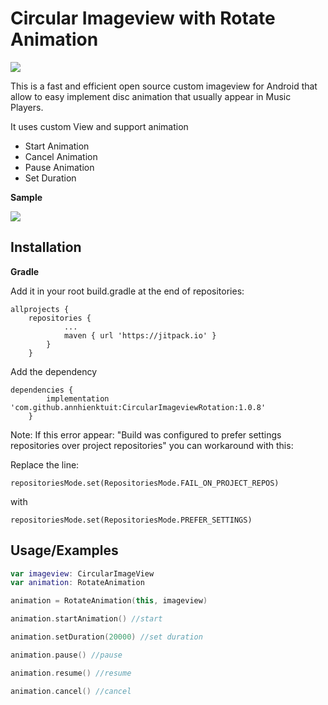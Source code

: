 
# Circular Imageview with Rotate Animation
[![](https://jitpack.io/v/annhienktuit/CircularImageviewRotation.svg)](https://jitpack.io/#annhienktuit/CircularImageviewRotation)

This is a fast and efficient open source custom imageview for Android that allow to easy implement disc animation that usually appear in Music Players.

It uses custom View and support animation

- Start Animation
- Cancel Animation
- Pause Animation
- Set Duration






**Sample**


![](![](https://i.imgur.com/kAS4GOv.gif))


## Installation
**Gradle**

Add it in your root build.gradle at the end of repositories:


```
allprojects {
	repositories {
			...
			maven { url 'https://jitpack.io' }
		}
	}
```
Add the dependency

```
dependencies {
	    implementation 'com.github.annhienktuit:CircularImageviewRotation:1.0.8'
	}
```

Note: If this error appear: "Build was configured to prefer settings repositories over project repositories" you can workaround with this:

Replace the line:
```
repositoriesMode.set(RepositoriesMode.FAIL_ON_PROJECT_REPOS)
```
with
```
repositoriesMode.set(RepositoriesMode.PREFER_SETTINGS)
```
## Usage/Examples

```kotlin
var imageview: CircularImageView
var animation: RotateAnimation

animation = RotateAnimation(this, imageview)

animation.startAnimation() //start

animation.setDuration(20000) //set duration

animation.pause() //pause

animation.resume() //resume

animation.cancel() //cancel
```

